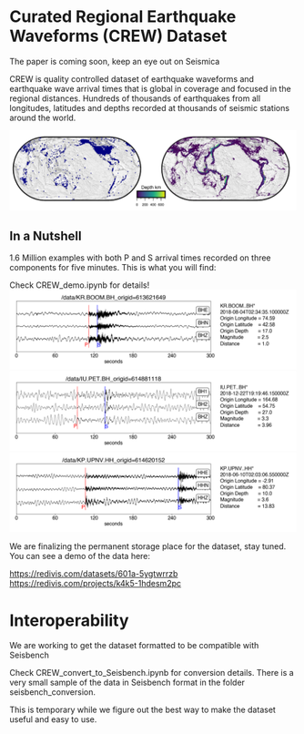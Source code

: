 # Curated Regional Earthquake Waveforms (CREW) Dataset

The paper is coming soon, keep an eye out on Seismica

CREW is quality controlled dataset of earthquake waveforms and earthquake wave arrival times that is global in coverage and focused in the regional distances. Hundreds of thousands of earthquakes from all longitudes, latitudes and depths recorded at thousands of seismic stations around the world.

![Image Alt text](/images/CREW_cat_2.png)

## In a Nutshell
1.6 Million examples with both P and S arrival times recorded on three components for five minutes. This is what you will find:

Check CREW_demo.ipynb for details!
![Image Alt text](/images/one_example_from_crew.png)
![Image Alt text](/images/two_example_from_crew.png)
![Image Alt text](/images/three_example_from_crew.png)

We are finalizing the permanent storage place for the dataset, stay tuned. You can see a demo of the data here:

https://redivis.com/datasets/601a-5ygtwrrzb
https://redivis.com/projects/k4k5-1hdesm2pc


# Interoperability
We are working to get the dataset formatted to be compatible with Seisbench

Check CREW_convert_to_Seisbench.ipynb for conversion details. There is a very small sample of the data in Seisbench format in the folder seisbench_conversion.

This is temporary while we figure out the best way to make the dataset useful and easy to use.

